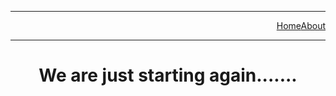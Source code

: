 <html>
  <head>
  <title>The Cyber monk</title>
   
  </head>
 
  <body>
  <hr><nav align="right" display="block"><a href="index.md">Home</a><a href="about.html">About</a></nav><hr>
  <center><h1>We are just starting again.......</h1></center>
  </body>
</html>
